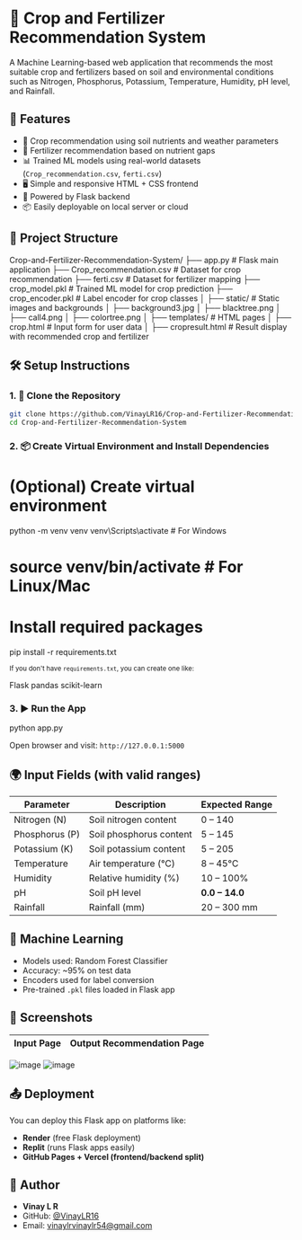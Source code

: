 # 🌾 Crop and Fertilizer Recommendation System
A Machine Learning-based web application that recommends the most suitable crop and fertilizers based on soil and environmental conditions such as Nitrogen, Phosphorus, Potassium, Temperature, Humidity, pH level, and Rainfall.


## 🚀 Features
- 🌱 Crop recommendation using soil nutrients and weather parameters  
- 🧪 Fertilizer recommendation based on nutrient gaps  
- 📊 Trained ML models using real-world datasets (`Crop_recommendation.csv`, `ferti.csv`)  
- 🖥️ Simple and responsive HTML + CSS frontend  
- 🔧 Powered by Flask backend  
- 📦 Easily deployable on local server or cloud  


## 📂 Project Structure
Crop-and-Fertilizer-Recommendation-System/
├── app.py                   # Flask main application
├── Crop_recommendation.csv # Dataset for crop recommendation
├── ferti.csv                # Dataset for fertilizer mapping
├── crop_model.pkl           # Trained ML model for crop prediction
├── crop_encoder.pkl         # Label encoder for crop classes
│
├── static/                  # Static images and backgrounds
│   ├── background3.jpg
│   ├── blacktree.png
│   ├── call4.png
│   ├── colortree.png
│
├── templates/               # HTML pages
│   ├── crop.html            # Input form for user data
│   ├── cropresult.html      # Result display with recommended crop and fertilizer



## 🛠️ Setup Instructions

### 1. 🔧 Clone the Repository

```bash
git clone https://github.com/VinayLR16/Crop-and-Fertilizer-Recommendation-System.git
cd Crop-and-Fertilizer-Recommendation-System
````

### 2. 📦 Create Virtual Environment and Install Dependencies

# (Optional) Create virtual environment
python -m venv venv
venv\Scripts\activate  # For Windows
# source venv/bin/activate  # For Linux/Mac

# Install required packages
pip install -r requirements.txt

<sub>If you don't have `requirements.txt`, you can create one like:</sub>

Flask
pandas
scikit-learn

### 3. ▶️ Run the App
python app.py

Open browser and visit: `http://127.0.0.1:5000`


## 🌍 Input Fields (with valid ranges)

| Parameter      | Description             | Expected Range |
| -------------- | ----------------------- | -------------- |
| Nitrogen (N)   | Soil nitrogen content   | 0 – 140        |
| Phosphorus (P) | Soil phosphorus content | 5 – 145        |
| Potassium (K)  | Soil potassium content  | 5 – 205        |
| Temperature    | Air temperature (°C)    | 8 – 45°C       |
| Humidity       | Relative humidity (%)   | 10 – 100%      |
| pH             | Soil pH level           | **0.0 – 14.0** |
| Rainfall       | Rainfall (mm)           | 20 – 300 mm    |

## 🧠 Machine Learning

* Models used: Random Forest Classifier
* Accuracy: \~95% on test data
* Encoders used for label conversion
* Pre-trained `.pkl` files loaded in Flask app

## 📸 Screenshots

| Input Page                       | Output Recommendation Page        |
| -------------------------------- | --------------------------------- |
![image](https://github.com/user-attachments/assets/c34bed4d-f536-4b50-9a12-900e6509d3e8)    ![image](https://github.com/user-attachments/assets/ce22f338-4922-4f53-a03c-6bbd26f93a11)



## 📤 Deployment

You can deploy this Flask app on platforms like:

* **Render** (free Flask deployment)
* **Replit** (runs Flask apps easily)
* **GitHub Pages + Vercel (frontend/backend split)**


## 👤 Author

* **Vinay L R**
* GitHub: [@VinayLR16](https://github.com/VinayLR16)
* Email: [vinaylrvinaylr54@gmail.com](mailto:vinaylrvinaylr54@gmail.com)
